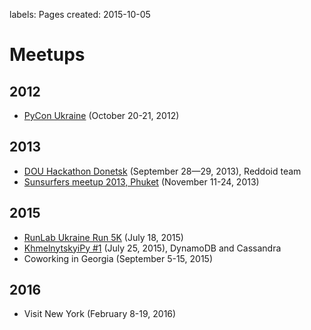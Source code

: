 labels: Pages
created: 2015-10-05

# Meetups

## 2012

- [PyCon Ukraine](https://www.youtube.com/playlist?list=PLq8sY4Lwwt2-JpSnMZErwBTc6zHraBajU) (October 20-21, 2012)

## 2013

- [DOU Hackathon Donetsk](http://dou.ua/calendar/3689/) (September 28—29, 2013), Reddoid team
- [Sunsurfers meetup 2013, Phuket](http://www.sunsurfers.ru/thai-sunslet-video/) (November 11-24, 2013)

## 2015

- [RunLab Ukraine Run 5K](https://www.facebook.com/events/1445925612381616/) (July 18, 2015)
- [KhmelnytskyiPy #1](https://www.youtube.com/playlist?list=PLq8sY4Lwwt29WGmGk0ssgCHNgEA-0D9Ha) (July 25, 2015), DynamoDB and Cassandra
- Coworking in Georgia (September 5-15, 2015)

## 2016

- Visit New York (February 8-19, 2016)
